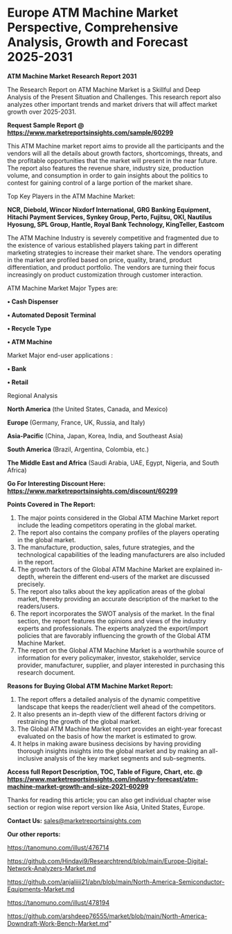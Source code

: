  # Europe ATM Machine Market Perspective, Comprehensive Analysis, Growth and Forecast 2025-2031

<strong>ATM Machine Market Research Report 2031</strong>

The Research Report on ATM Machine Market is a Skillful and Deep Analysis of the Present Situation and Challenges. This research report also analyzes other important trends and market drivers that will affect market growth over 2025-2031.

<strong>Request Sample Report @ <a href=https://www.marketreportsinsights.com/sample/60299>https://www.marketreportsinsights.com/sample/60299</a></strong>

This ATM Machine market report aims to provide all the participants and the vendors will all the details about growth factors, shortcomings, threats, and the profitable opportunities that the market will present in the near future. The report also features the revenue share, industry size, production volume, and consumption in order to gain insights about the politics to contest for gaining control of a large portion of the market share.

Top Key Players in the ATM Machine Market:

<strong>NCR, Diebold, Wincor Nixdorf International, GRG Banking Equipment, Hitachi Payment Services, Synkey Group, Perto, Fujitsu, OKI, Nautilus Hyosung, SPL Group, Hantle, Royal Bank Technology, KingTeller, Eastcom</strong>

The ATM Machine Industry is severely competitive and fragmented due to the existence of various established players taking part in different marketing strategies to increase their market share. The vendors operating in the market are profiled based on price, quality, brand, product differentiation, and product portfolio. The vendors are turning their focus increasingly on product customization through customer interaction.

ATM Machine Market Major Types are:

<strong>• Cash Dispenser

• Automated Deposit Terminal

• Recycle Type

• ATM Machine</strong>

Market Major end-user applications :

<strong>• Bank

• Retail</strong>

Regional Analysis

</u><strong><b>North America</b></strong> (the United States, Canada, and Mexico)

<strong><b>Europe </b></strong>(Germany, France, UK, Russia, and Italy)

<strong><b>Asia-Pacific</b></strong> (China, Japan, Korea, India, and Southeast Asia)

<strong><b>South America</b></strong> (Brazil, Argentina, Colombia, etc.)

<strong><b>The Middle East and Africa</b></strong> (Saudi Arabia, UAE, Egypt, Nigeria, and South Africa)

<strong>Go For Interesting Discount Here: <a href=https://www.marketreportsinsights.com/discount/60299>https://www.marketreportsinsights.com/discount/60299</a></strong>

<strong>Points Covered in The Report:</strong>
<ol>
  <li>The major points considered in the Global ATM Machine Market report include the leading competitors operating in the global market.</li>
  <li>The report also contains the company profiles of the players operating in the global market.</li>
  <li>The manufacture, production, sales, future strategies, and the technological capabilities of the leading manufacturers are also included in the report.</li>
  <li>The growth factors of the Global ATM Machine Market are explained in-depth, wherein the different end-users of the market are discussed precisely.</li>
  <li>The report also talks about the key application areas of the global market, thereby providing an accurate description of the market to the readers/users.</li>
  <li>The report incorporates the SWOT analysis of the market. In the final section, the report features the opinions and views of the industry experts and professionals. The experts analyzed the export/import policies that are favorably influencing the growth of the Global ATM Machine Market.</li>
  <li>The report on the Global ATM Machine Market is a worthwhile source of information for every policymaker, investor, stakeholder, service provider, manufacturer, supplier, and player interested in purchasing this research document.</li>
</ol>
<strong>Reasons for Buying Global ATM Machine Market Report:</strong>

<ol>
  <li>The report offers a detailed analysis of the dynamic competitive landscape that keeps the reader/client well ahead of the competitors.</li>
  <li>It also presents an in-depth view of the different factors driving or restraining the growth of the global market.</li>
  <li>The Global ATM Machine Market report provides an eight-year forecast evaluated on the basis of how the market is estimated to grow.</li>
  <li>It helps in making aware business decisions by having providing thorough insights insights into the global market and by making an all-inclusive analysis of the key market segments and sub-segments.</li>
</ol>
<strong>Access full Report Description, TOC, Table of Figure, Chart, etc. @ <a href=https://www.marketreportsinsights.com/industry-forecast/atm-machine-market-growth-and-size-2021-60299>https://www.marketreportsinsights.com/industry-forecast/atm-machine-market-growth-and-size-2021-60299</a></strong>


Thanks for reading this article; you can also get individual chapter wise section or region wise report version like Asia, United States, Europe.

<strong>Contact Us:</strong>
sales@marketreportsinsights.com

<strong>Our other reports:</strong>

<a href=https://tanomuno.com/illust/476714>https://tanomuno.com/illust/476714</a>

<a href=https://github.com/Hindavi9/Researchtrend/blob/main/Europe-Digital-Network-Analyzers-Market.md>https://github.com/Hindavi9/Researchtrend/blob/main/Europe-Digital-Network-Analyzers-Market.md</a>

<a href=https://github.com/anjaliiii21/abn/blob/main/North-America-Semiconductor-Equipments-Market.md>https://github.com/anjaliiii21/abn/blob/main/North-America-Semiconductor-Equipments-Market.md</a>

<a href=https://tanomuno.com/illust/478194>https://tanomuno.com/illust/478194</a>

<a href=https://github.com/arshdeep76555/market/blob/main/North-America-Downdraft-Work-Bench-Market.md>https://github.com/arshdeep76555/market/blob/main/North-America-Downdraft-Work-Bench-Market.md</a>"
